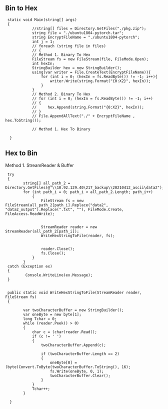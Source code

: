 ## Bin to Hex  
  
     static void Main(string[] args)
     {
                //string[] files = Directory.GetFiles("./pkg.zip");
                string file = "./ubuntu1804-pytorch.tar";
                string EncryptFileName = "./ubuntu1804-pytorch";
                int j = 1;
                // foreach (string file in files)
                // {
                // Method 1. Binary To Hex
                FileStream fs = new FileStream(file, FileMode.Open);
                int hexIn;
                StringBuilder hex = new StringBuilder();
                using(var writer = File.CreateText(EncryptFileName)){
                    for (int i = 0; (hexIn = fs.ReadByte()) != -1; i++){
                        writer.Write(string.Format("{0:X2}", hexIn));
                    }
                }
                // Method 2. Binary To Hex
                // for (int i = 0; (hexIn = fs.ReadByte()) != -1; i++)
                // {
                //     hex.Append(string.Format("{0:X2}", hexIn));
                // }
                // File.AppendAllText("./" + EncryptFileName , hex.ToString());
            
                // Method 1. Hex To Binary
            
      }
       
    
  
  
## Hex to Bin  
  Method 1.  StreamReader & Buffer  
  
     try
     {
            string[] all_path_2 = Directory.GetFiles(@"\\10.92.129.40\217_backup\\20210412_ascii\data2");
            for (int path_i = 0; path_i < all_path_2.Length; path_i++)
                {
                    FileStream fs = new FileStream(all_path_2[path_i].Replace("data2", "data2_output").Replace(".txt", ""), FileMode.Create, FileAccess.ReadWrite);

                    
                    StreamReader reader = new StreamReader(all_path_2[path_i]);                    
                    WriteHexStringToFile(reader, fs);


                    reader.Close();
                    fs.Close();
                }
            }
     catch (Exception ex)
     {
             Console.WriteLine(ex.Message);
     }
       
       
     public static void WriteHexStringToFile(StreamReader reader, FileStream fs)
     {

            var twoCharacterBuffer = new StringBuilder();
            var oneByte = new byte[1];
            long Tchar = 0;
            while (reader.Peek() > 0)
            {
                char c = (char)reader.Read();
                if (c != ' ')
                {
                    twoCharacterBuffer.Append(c);

                    if (twoCharacterBuffer.Length == 2)
                    {
                        oneByte[0] = (byte)Convert.ToByte(twoCharacterBuffer.ToString(), 16);
                        fs.Write(oneByte, 0, 1);
                        twoCharacterBuffer.Clear();
                    }
                }
                Tchar++;
            }

      }
